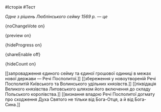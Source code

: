 #Історія #Тест

*Одне з рішень Люблінського сейму 1569 р. — це*

{noChangeVote on}

{preview on}

{hideProgress on}

{shareEnable off}

{hideCount on}

[[запровадження єдиного сейму та єдиної грошової одиниці в межах нової держави — Речі Посполитої.]]
[[збереження у новоутвореній Речі Посполитій Київського та Волинського удільних князівств.]]
[[ліквідація Великого князівства Литовського шляхом його включення до складу Польського королівства.]]
[[визнання владою Речі Посполитої догмату про сходження Духа Святого не тільки від Бога-Отця, а й від Бога-Сина.]]
